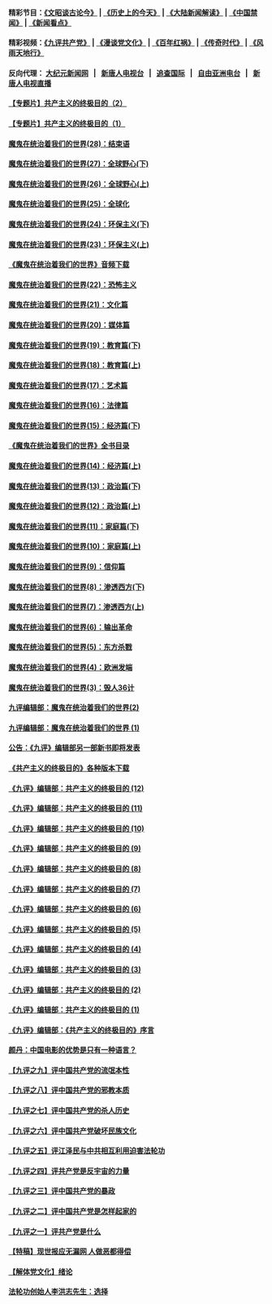 #### 精彩节目：[《文昭谈古论今》](http://155.138.205.71/wenzhao) | [《历史上的今天》](http://155.138.205.71/today-in-history) | [《大陆新闻解读》](http://155.138.205.71/ntdtv-comedy) | [《中国禁闻》](http://155.138.205.71/ntdtv-news) | [《新闻看点》](http://155.138.205.71/news-insight) 

 #### 精彩视频：[《九评共产党》](http://155.138.205.71:10000/videos/jiuping) | [《漫谈党文化》](http://155.138.205.71:10000/videos/mtdwh) | [《百年红祸》](http://155.138.205.71:10000/videos/bnhh) | [《传奇时代》](http://155.138.205.71:10000/videos/legend) | [《风雨天地行》](http://155.138.205.71:10000/videos/fytdx) 

 #### 反向代理： [大纪元新闻网](http://155.138.205.71:10080/) &nbsp;&nbsp;|&nbsp;&nbsp; [新唐人电视台](http://155.138.205.71:8000/) &nbsp;&nbsp;|&nbsp;&nbsp; [追查国际](http://155.138.205.71:10010/) &nbsp;&nbsp;|&nbsp;&nbsp; [自由亚洲电台](http://155.138.205.71:9800/) &nbsp;&nbsp;|&nbsp;&nbsp; [新唐人电视直播](http://155.138.205.71/) 

#### [【专题片】共产主义的终极目的（2）](../pages/nsc422/n11061941.md?t=02240937) 

#### [【专题片】共产主义的终极目的（1）](../pages/nsc422/n11047728.md?t=02240937) 

#### [魔鬼在统治着我们的世界(28)：结束语](../pages/nsc422/n10936246.md?t=02240937) 

#### [魔鬼在统治着我们的世界(27)：全球野心(下)](../pages/nsc422/n10928319.md?t=02240937) 

#### [魔鬼在统治着我们的世界(26)：全球野心(上)](../pages/nsc422/n10900318.md?t=02240937) 

#### [魔鬼在统治着我们的世界(25)：全球化](../pages/nsc422/n10788205.md?t=02240937) 

#### [魔鬼在统治着我们的世界(24)：环保主义(下)](../pages/nsc422/n10695307.md?t=02240937) 

#### [魔鬼在统治着我们的世界(23)：环保主义(上)](../pages/nsc422/n10688613.md?t=02240937) 

#### [《魔鬼在统治着我们的世界》音频下载](../pages/nsc422/n10635553.md?t=02240937) 

#### [魔鬼在统治着我们的世界(22)：恐怖主义](../pages/nsc422/n10614727.md?t=02240937) 

#### [魔鬼在统治着我们的世界(21)：文化篇](../pages/nsc422/n10597706.md?t=02240937) 

#### [魔鬼在统治着我们的世界(20)：媒体篇](../pages/nsc422/n10586579.md?t=02240937) 

#### [魔鬼在统治着我们的世界(19)：教育篇(下)](../pages/nsc422/n10564808.md?t=02240937) 

#### [魔鬼在统治着我们的世界(18)：教育篇(上)](../pages/nsc422/n10526970.md?t=02240937) 

#### [魔鬼在统治着我们的世界(17)：艺术篇](../pages/nsc422/n10499093.md?t=02240937) 

#### [魔鬼在统治着我们的世界(16)：法律篇](../pages/nsc422/n10485969.md?t=02240937) 

#### [魔鬼在统治着我们的世界(15)：经济篇(下)](../pages/nsc422/n10469975.md?t=02240937) 

#### [《魔鬼在统治着我们的世界》全书目录](../pages/nsc422/n10464261.md?t=02240937) 

#### [魔鬼在统治着我们的世界(14)：经济篇(上)](../pages/nsc422/n10457370.md?t=02240937) 

#### [魔鬼在统治着我们的世界(13)：政治篇(下)](../pages/nsc422/n10448270.md?t=02240937) 

#### [魔鬼在统治着我们的世界(12)：政治篇(上)](../pages/nsc422/n10444576.md?t=02240937) 

#### [魔鬼在统治着我们的世界(11)：家庭篇(下)](../pages/nsc422/n10440961.md?t=02240937) 

#### [魔鬼在统治着我们的世界(10)：家庭篇(上)](../pages/nsc422/n10435448.md?t=02240937) 

#### [魔鬼在统治着我们的世界(9)：信仰篇](../pages/nsc422/n10432159.md?t=02240937) 

#### [魔鬼在统治着我们的世界(8)：渗透西方(下)](../pages/nsc422/n10429603.md?t=02240937) 

#### [魔鬼在统治着我们的世界(7)：渗透西方(上)](../pages/nsc422/n10426013.md?t=02240937) 

#### [魔鬼在统治着我们的世界(6)：输出革命](../pages/nsc422/n10421536.md?t=02240937) 

#### [魔鬼在统治着我们的世界(5)：东方杀戮](../pages/nsc422/n10417707.md?t=02240937) 

#### [魔鬼在统治着我们的世界(4)：欧洲发端](../pages/nsc422/n10414890.md?t=02240937) 

#### [魔鬼在统治着我们的世界(3)：毁人36计](../pages/nsc422/n10411583.md?t=02240937) 

#### [九评编辑部：魔鬼在统治着我们的世界(2)](../pages/nsc422/n10410036.md?t=02240937) 

#### [九评编辑部：魔鬼在统治着我们的世界 (1)](../pages/nsc422/n10406825.md?t=02240937) 

#### [公告：《九评》编辑部另一部新书即将发表](../pages/nsc422/n10405104.md?t=02240937) 

#### [《共产主义的终极目的》各种版本下载](../pages/nsc422/n10022138.md?t=02240937) 

#### [《九评》编辑部：共产主义的终极目的 (12)](../pages/nsc422/n9933272.md?t=02240937) 

#### [《九评》编辑部：共产主义的终极目的 (11)](../pages/nsc422/n9924973.md?t=02240937) 

#### [《九评》编辑部：共产主义的终极目的 (10)](../pages/nsc422/n9920883.md?t=02240937) 

#### [《九评》编辑部：共产主义的终极目的 (9)](../pages/nsc422/n9916363.md?t=02240937) 

#### [《九评》编辑部：共产主义的终极目的 (8)](../pages/nsc422/n9912488.md?t=02240937) 

#### [《九评》编辑部：共产主义的终极目的 (7)](../pages/nsc422/n9901176.md?t=02240937) 

#### [《九评》编辑部：共产主义的终极目的 (6)](../pages/nsc422/n9899359.md?t=02240937) 

#### [《九评》编辑部：共产主义的终极目的 (5)](../pages/nsc422/n9893174.md?t=02240937) 

#### [《九评》编辑部：共产主义的终极目的 (4)](../pages/nsc422/n9891246.md?t=02240937) 

#### [《九评》编辑部：共产主义的终极目的 (3)](../pages/nsc422/n9879879.md?t=02240937) 

#### [《九评》编辑部：共产主义的终极目的 (2)](../pages/nsc422/n9876205.md?t=02240937) 

#### [《九评》编辑部：共产主义的终极目的 (1)](../pages/nsc422/n9865857.md?t=02240937) 

#### [《九评》编辑部：《共产主义的终极目的》序言](../pages/nsc422/n9862666.md?t=02240937) 

#### [颜丹：中国电影的优势是只有一种语言？](../pages/nsc422/n9583062.md?t=02240937) 

#### [【九评之九】评中国共产党的流氓本性](../pages/nsc422/n737542.md?t=02240937) 

#### [【九评之八】评中国共产党的邪教本质](../pages/nsc422/n735942.md?t=02240937) 

#### [【九评之七】评中国共产党的杀人历史](../pages/nsc422/n733806.md?t=02240937) 

#### [【九评之六】评中国共产党破坏民族文化](../pages/nsc422/n731667.md?t=02240937) 

#### [【九评之五】评江泽民与中共相互利用迫害法轮功](../pages/nsc422/n730058.md?t=02240937) 

#### [【九评之四】评共产党是反宇宙的力量](../pages/nsc422/n727814.md?t=02240937) 

#### [【九评之三】评中国共产党的暴政](../pages/nsc422/n725597.md?t=02240937) 

#### [【九评之二】评中国共产党是怎样起家的](../pages/nsc422/n723946.md?t=02240937) 

#### [【九评之一】评共产党是什么](../pages/nsc422/n722529.md?t=02240937) 

#### [【特稿】现世报应无漏网 人做恶都得偿](../pages/nsc422/n4215167.md?t=02240937) 

#### [【解体党文化】绪论](../pages/nsc422/n1449356.md?t=02240937) 

#### [法轮功创始人李洪志先生：选择](../pages/nsc422/n3580738.md?t=02240937) 

